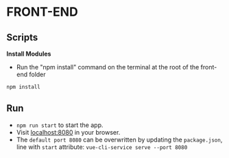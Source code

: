 # FRONT-END

## Scripts

**Install Modules**

* Run the "npm install" command on the terminal at the root of the front-end folder
```bash
npm install
```

## Run
* `npm run start` to start the app. 
* Visit [localhost:8080](http://localhost:8080) in your browser. 
* The `default port 8080` can be overwritten by updating the `package.json`, line with `start` attribute: `vue-cli-service serve --port 8080`
